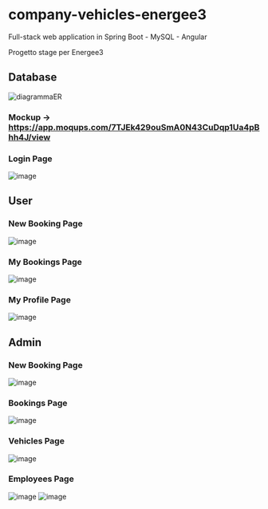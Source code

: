# company-vehicles-energee3
Full-stack web application in Spring Boot - MySQL - Angular

Progetto stage per Energee3

## Database
![diagrammaER](https://user-images.githubusercontent.com/94196861/177171417-b6b0f03e-ab1c-412f-8bd1-e6b71a5490bc.png)


### Mockup -> https://app.moqups.com/7TJEk429ouSmA0N43CuDqp1Ua4pBhh4J/view

### Login Page
![image](https://user-images.githubusercontent.com/94196861/176662054-5076e810-eca6-4a26-b9c2-107faa0b31c0.png)

## User
### New Booking Page
![image](https://user-images.githubusercontent.com/94196861/176662528-ad372de0-556b-423f-8149-024cd85d4656.png)

### My Bookings Page
![image](https://user-images.githubusercontent.com/94196861/176662739-a90f9c4b-7fd4-4e64-88a4-607d5459ba15.png)

### My Profile Page
![image](https://user-images.githubusercontent.com/94196861/176662826-570f3e99-0c34-421c-986b-f5e6e2af01e3.png)


## Admin
### New Booking Page
![image](https://user-images.githubusercontent.com/94196861/176662965-a7d11834-1d8b-4028-b2ff-ec97a8d0d521.png)

### Bookings Page
![image](https://user-images.githubusercontent.com/94196861/176663083-f62f379e-f7f2-4bbd-9b6e-60efac6684b0.png)

### Vehicles Page
![image](https://user-images.githubusercontent.com/94196861/176663244-af7d9a73-93bd-49d6-950e-a76404ac9d1a.png)

### Employees Page
![image](https://user-images.githubusercontent.com/94196861/176663329-b98e23d3-86c3-4037-97b6-d862472d520e.png)
![image](https://user-images.githubusercontent.com/94196861/176693241-8a10927a-b279-4de9-9e76-7c6f659d78c7.png)
